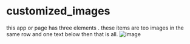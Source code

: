 # customized_images
this app or page has three elements . these items are teo images in the same row and one text below then that is all.
![image](https://github.com/user-attachments/assets/cf603933-4c28-43ba-9500-0559ec4396a8)
